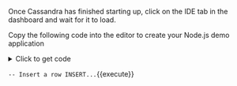 Once Cassandra has  finished starting up, click on the IDE tab in the dashboard and wait for it to load.

<p>Copy the following code into the editor to create your Node.js demo application</p>

<details>
  <summary>Click to get code</summary>
<pre class="file" data-filename="test.txt" data-target="replace">
this is a test


</pre>
</details>

`-- Insert a row
INSERT...`{{execute}}
